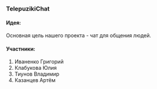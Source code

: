 ### TelepuzikiChat

#### Идея:
Основная цель нашего проекта - чат для общения людей.

#### Участники:
1. Иваненко Григорий
2. Клабукова Юлия
3. Тиунов Владимир
4. Казанцев Артём